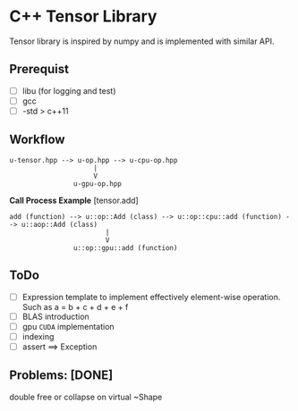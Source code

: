 # C++ Tensor Library
Tensor library is inspired by numpy and is implemented with similar API.

## Prerequist

- [ ] libu (for logging and test)
- [ ] gcc
- [ ] -std > c++11

## Workflow

```
u-tensor.hpp --> u-op.hpp --> u-cpu-op.hpp
                     |
                     V
                u-gpu-op.hpp
```

**Call Process Example** [tensor.add]
```
add (function) --> u::op::Add (class) --> u::op::cpu::add (function) --> u::aop::Add (class)
                        |
                        V
                u::op::gpu::add (function)
```

## ToDo

- [ ] Expression template to implement effectively element-wise operation. Such as a = b + c + d + e + f
- [ ] BLAS introduction
- [ ] gpu `CUDA` implementation
- [ ] indexing
- [ ] assert ==> Exception

## Problems: [DONE]
double free or collapse on virtual ~Shape
